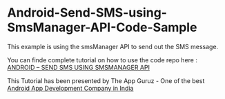 Android-Send-SMS-using-SmsManager-API-Code-Sample
=================================================

This example is using the smsManager API to send out the SMS message.

You can finde complete tutorial on how to use the code repo here : <a href="http://www.theappguruz.com/blog/android-send-sms-using-smsmanager-api/">ANDROID – SEND SMS USING SMSMANAGER API</a>

This Tutorial has been presented by The App Guruz - One of the best <a href="http://www.theappguruz.com/android-app-development/">Android App Development Company in India</a>
